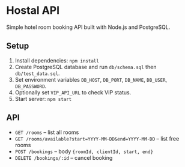 # Hostal API

Simple hotel room booking API built with Node.js and PostgreSQL.

## Setup
1. Install dependencies: `npm install`
2. Create PostgreSQL database and run `db/schema.sql` then `db/test_data.sql`.
3. Set environment variables `DB_HOST`, `DB_PORT`, `DB_NAME`, `DB_USER`, `DB_PASSWORD`.
4. Optionally set `VIP_API_URL` to check VIP status.
5. Start server: `npm start`

## API
- `GET /rooms` – list all rooms
- `GET /rooms/available?start=YYYY-MM-DD&end=YYYY-MM-DD` – list free rooms
- `POST /bookings` – body `{roomId, clientId, start, end}`
- `DELETE /bookings/:id` – cancel booking
